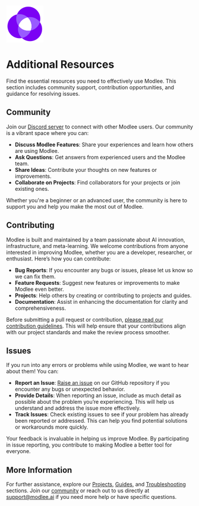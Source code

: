 ![](https://github.com/mansiagr4/gifs/raw/main/new_small_logo.svg)

# Additional Resources

Find the essential resources you need to effectively use Modlee. This section includes community support, contribution opportunities, and guidance for resolving issues.

## Community
Join our [Discord server](https://discord.com/invite/m8YDbWDvrF) to connect with other Modlee users. Our community is a vibrant space where you can:

- **Discuss Modlee Features**: Share your experiences and learn how others are using Modlee.
- **Ask Questions**: Get answers from experienced users and the Modlee team.
- **Share Ideas**: Contribute your thoughts on new features or improvements.
- **Collaborate on Projects**: Find collaborators for your projects or join existing ones.

Whether you're a beginner or an advanced user, the community is here to support you and help you make the most out of Modlee.

## Contributing
Modlee is built and maintained by a team passionate about AI innovation, infrastructure, and meta-learning. We welcome contributions from anyone interested in improving Modlee, whether you are a developer, researcher, or enthusiast. Here’s how you can contribute:

- **Bug Reports**: If you encounter any bugs or issues, please let us know so we can fix them.
- **Feature Requests**: Suggest new features or improvements to make Modlee even better.
- **Projects**: Help others by creating or contributing to projects and guides.
- **Documentation**: Assist in enhancing the documentation for clarity and comprehensiveness.

Before submitting a pull request or contribution, [please read our contribution guidelines](https://github.com/modlee-ai/modlee/blob/main/docs/CONTRIBUTING.md). This will help ensure that your contributions align with our project standards and make the review process smoother.

## Issues
If you run into any errors or problems while using Modlee, we want to hear about them! You can:

- **Report an Issue**: [Raise an issue](https://github.com/modlee-ai/modlee/issues) on our GitHub repository if you encounter any bugs or unexpected behavior.
- **Provide Details**: When reporting an issue, include as much detail as possible about the problem you’re experiencing. This will help us understand and address the issue more effectively.
- **Track Issues**: Check existing issues to see if your problem has already been reported or addressed. This can help you find potential solutions or workarounds more quickly.

Your feedback is invaluable in helping us improve Modlee. By participating in issue reporting, you contribute to making Modlee a better tool for everyone.

## More Information
For further assistance, explore our [Projects](https://docs.modlee.ai/tutorial.html), [Guides](https://docs.modlee.ai/guides.html), and [Troubleshooting](https://docs.modlee.ai/troubleshooting.html) sections. Join our [community](https://discord.com/invite/m8YDbWDvrF) or reach out to us directly at [support@modlee.ai](support@modlee.ai) if you need more help or have specific questions.
